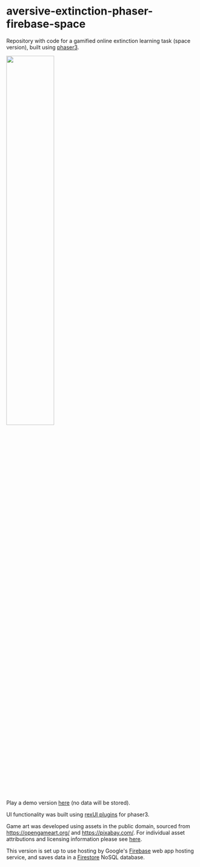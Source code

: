 # aversive-extinction-phaser-firebase-space

Repository with code for a gamified online extinction learning task (space version), built using [phaser3](https://phaser.io/).

<img src="./task1.gif" width="50%" height="50%"/>

Play a demo version [here](https://modcomp-ae1.web.app/) (no data will be stored).

UI functionality was built using [rexUI plugins](https://rexrainbow.github.io/phaser3-rex-notes/docs/site/ui-overview/) for phaser3.

Game art was developed using assets in the public domain, sourced from https://opengameart.org/ and https://pixabay.com/. For individual asset attributions and licensing information please see [here](./public/assets/assets.txt).

This version is set up to use hosting by Google's [Firebase](https://firebase.google.com/) web app hosting service, and saves data in a [Firestore](https://firebase.google.com/products/firestore) NoSQL database. 
